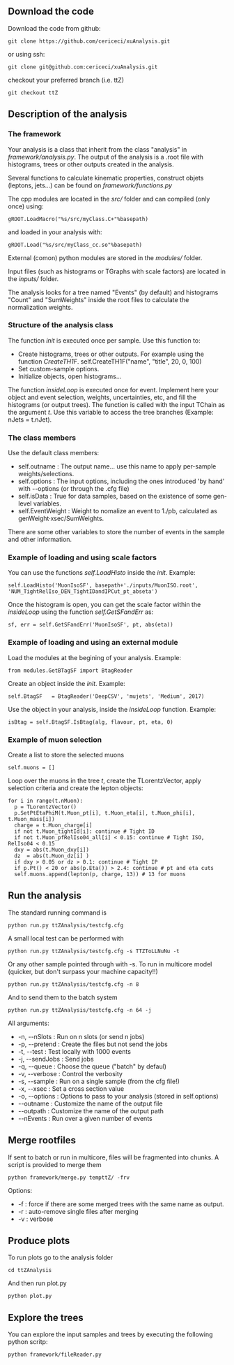 ## Download the code

Download the code from github:

    git clone https://github.com/cericeci/xuAnalysis.git

or using ssh:

    git clone git@github.com:cericeci/xuAnalysis.git

checkout your preferred branch (i.e. ttZ)
    
    git checkout ttZ

## Description of the analysis

### The framework
Your analysis is a class that inherit from the class "analysis" in *framework/analysis.py*. The output of the analysis is a .root file with histograms, trees or other outputs created in the analysis.

Several functions to calculate kinematic properties, construct objets (leptons, jets...) can be found on *framework/functions.py*

The cpp modules are located in the *src/*  folder and can compiled (only once) using:

    gROOT.LoadMacro("%s/src/myClass.C+"%basepath)

and loaded in your analysis with:

    gROOT.Load("%s/src/myClass_cc.so"%basepath)

External (comon) python modules are stored in the *modules/*  folder.

Input files (such as histograms or TGraphs with scale factors) are located in the *inputs/* folder.

The analysis looks for a tree named "Events" (by default) and histograms "Count" and "SumWeights" inside the root files to calculate the normalization weights.

### Structure of the analysis class
The function *init*  is executed once per sample. Use this function to:
  - Create histograms, trees or other outputs. For example using the function *CreateTH1F*.
     self.CreateTH1F("name", "title", 20, 0, 100)
  - Set custom-sample options.
  - Initialize objects, open histograms...

The function *insideLoop* is executed once for event. Implement here your object and event selection, weights, uncertainties, etc, and fill the histograms (or output trees).
The function is called with the input TChain as the argument *t*. Use this variable to access the tree branches (Example: nJets = t.nJet).

### The class members
Use the default class members:

  - self.outname     : The output name... use this name to apply per-sample weights/selections.
  - self.options     : The input options, including the ones introduced 'by hand' with --options (or through the .cfg file)
  - self.isData      : True for data samples, based on the existence of some gen-level variables.
  - self.EventWeight : Weight to nomalize an event to 1./pb, calculated as genWeight·xsec/SumWeights.

There are some other variables to store the number of events in the sample and other information.

### Example of loading and using scale factors
You can use the functions *self.LoadHisto* inside the *init*. Example:

    self.LoadHisto('MuonIsoSF', basepath+'./inputs/MuonISO.root', 'NUM_TightRelIso_DEN_TightIDandIPCut_pt_abseta')

Once the histogram is open, you can get the scale factor within the *insideLoop* using the function *self.GetSFandErr* as:

    sf, err = self.GetSFandErr('MuonIsoSF', pt, abs(eta))

### Example of loading and using an external module
Load the modules at the begining of your analysis. Example:

    from modules.GetBTagSF import BtagReader

Create an object inside the *init*. Example:

    self.BtagSF   = BtagReader('DeepCSV', 'mujets', 'Medium', 2017)

Use the object in your analysis, inside the *insideLoop* function. Example:

    isBtag = self.BtagSF.IsBtag(alg, flavour, pt, eta, 0)

### Example of muon selection
Create a list to store the selected muons

    self.muons = []

Loop over the muons in the tree *t*, create the TLorentzVector, apply selection criteria and create the lepton objects:

    for i in range(t.nMuon):
      p = TLorentzVector()
      p.SetPtEtaPhiM(t.Muon_pt[i], t.Muon_eta[i], t.Muon_phi[i], t.Muon_mass[i])
      charge = t.Muon_charge[i]
      if not t.Muon_tightId[i]: continue # Tight ID
      if not t.Muon_pfRelIso04_all[i] < 0.15: continue # Tight ISO, RelIso04 < 0.15
      dxy = abs(t.Muon_dxy[i]) 
      dz  = abs(t.Muon_dz[i] )
      if dxy > 0.05 or dz > 0.1: continue # Tight IP
      if p.Pt() < 20 or abs(p.Eta()) > 2.4: continue # pt and eta cuts
      self.muons.append(lepton(p, charge, 13)) # 13 for muons


## Run the analysis
The standard running command is

    python run.py ttZAnalysis/testcfg.cfg

A small local test can be performed with

    python run.py ttZAnalysis/testcfg.cfg -s TTZToLLNuNu -t

Or any other sample pointed through with -s. To run in multicore model (quicker, but don't surpass your machine capacity!!)

    python run.py ttZAnalysis/testcfg.cfg -n 8 

And to send them to the batch system

    python run.py ttZAnalysis/testcfg.cfg -n 64 -j 

All arguments:
   - -n, --nSlots   : Run on n slots (or send n jobs)
   - -p, --pretend  : Create the files but not send the jobs
   - -t, --test     : Test locally with 1000 events
   - -j, --sendJobs : Send jobs
   - -q, --queue    : Choose the queue ("batch" by defaul)
   - -v, --verbose  : Control the verbosity
   - -s, --sample   : Run on a single sample (from the cfg file!)
   - -x, --xsec     : Set a cross section value
   - -o, --options  : Options to pass to your analysis (stored in self.options)
   - --outname  : Customize the name of the output file
   - --outpath  : Customize the name of the output path
   - --nEvents  : Run over a given number of events

## Merge rootfiles

If sent to batch or run in multicore, files will be fragmented into chunks. A script is provided to merge them

    python framework/merge.py tempttZ/ -frv

Options:

  - -f : force if there are some merged trees with the same name as output.
  - -r : auto-remove single files after merging
  - -v : verbose

## Produce plots

To run plots go to the analysis folder

    cd ttZAnalysis

And then run plot.py

    python plot.py

## Explore the trees

You can explore the input samples and trees by executing the following python scritp:

    python framework/fileReader.py

